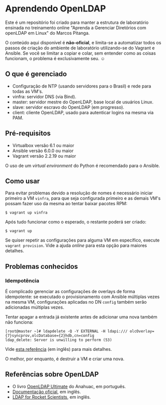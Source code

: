 # Aprendendo OpenLDAP

Este é um repositório foi criado para manter a estrutura de laboratório ensinada
no treinamento online "Aprenda a Gerenciar Diretórios com openLDAP em Linux" do
Marcos Pitanga.

O conteúdo aqui disponível é **não-oficial**, e limita-se a automatizar todos os
passos de criação do ambiente de laboratório utilizando-se do Vagrant e Ansible.
Se você se limitar a copiar e colar, sem entender como as coisas funcionam, o
problema é exclusivamente seu. ☺

## O que é gerenciado

- Configuração de NTP (usando servidores para o Brasil) e rede para todas as
VM's.
- vinfra: servidor DNS (via Bind).
- master: servidor mestre do OpenLDAP, base local de usuários Linux.
- slave: servidor escravo do OpenLDAP (em progresso).
- client: cliente OpenLDAP, usado para autenticar logins na mesma via PAM.

## Pré-requisitos

- Virtualbox versão 6.1 ou maior
- Ansible versão 6.0.0 ou maior
- Vagrant versão 2.2.19 ou maior

O uso de um *virtual environment* do Python é recomendado para o Ansible.

## Como usar

Para evitar problemas devido a resolução de nomes é necessário iniciar primeiro
a VM `vinfra`, para que seja configurada primeiro e as demais VM's possam fazer
uso da mesma ao tentar baixar pacotes RPM:

```
$ vagrant up vinfra
```

Após tudo funcionar como o esperado, o restante poderá ser criado:

```
$ vagrant up
```

Se quiser repetir as configurações para alguma VM em específico, execute
`vagrant provision`. Vide a ajuda *online* para esta opção para maiores
detalhes.

## Problemas conhecidos

### Idempotência

É complicado gerenciar as configurações de overlays de forma idempotente: se
executado o provisionamento com Ansible múltiplas vezes na mesma VM,
configurações aplicadas no DN `config` também serão adicionadas múltiplas vezes.

Tentar apagar a entrada já existente antes de adicionar uma nova também não
funciona:

```
[root@master ~]# ldapdelete -Q -Y EXTERNAL -H ldapi:/// olcOverlay={7}syncprov,olcDatabase={2}hdb,cn=config
ldap_delete: Server is unwilling to perform (53)
```

Vide
[esta referência](https://openldap.org/lists/openldap-technical/201307/msg00219.html)
(em inglês) para mais detalhes.

O melhor, por enquanto, é destruir a VM e criar uma nova.

## Referências sobre OpenLDAP

- O livro [OpenLDAP Ultimate](http://www.anahuac.eu/livros-em-cc-by/) do
Anahuac, em português.
- [Documentação oficial](https://openldap.org/doc/), em inglês.
- [LDAP for Rocket Scientists](https://www.zytrax.com/books/ldap/), em inglês.
